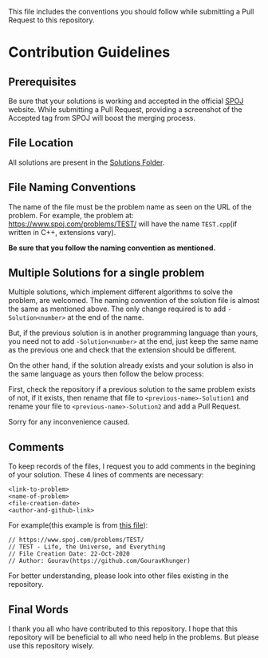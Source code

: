 This file includes the conventions you should follow while
submitting a Pull Request to this repository.

# Contribution Guidelines

## Prerequisites
Be sure that your solutions is working and accepted in the official
[SPOJ](https://spoj.com) website. While submitting a Pull Request,
providing a screenshot of the Accepted tag from SPOJ will boost the
merging process.

## File Location
All solutions are present in the [Solutions Folder](https://github.com/GouravKhunger/SPOJ/blob/main/Solutions/).

## File Naming Conventions
The name of the file must be the problem name as seen on the URL of the problem.
For example, the problem at: https://www.spoj.com/problems/TEST/ will have the name
`TEST.cpp`(if written in C++, extensions vary).

__**Be sure that you follow the naming convention as mentioned.**__

## Multiple Solutions for a single problem
Multiple solutions, which implement different algorithms to solve the problem, are welcomed.
The naming convention of the solution file is almost the same as mentioned above.
The only change required is to add `-Solution<number>` at the end of the name.

But, if the previous solution is in another programming language than yours, you
need not to add `-Solution<number>` at the end, just keep the same name as the previous one
and check that the extension should be different.

On the other hand, if the solution already exists and your solution is also in the same language as yours then follow the below process:

First, check the repository if a previous solution to the same problem exists of not, if it exists,
then rename that file to `<previous-name>-Solution1` and rename your file to `<previous-name>-Solution2`
and add a Pull Request.

Sorry for any inconvenience caused.

## Comments
To keep records of the files, I request you to add comments in the begining of your solution.
These 4 lines of comments are necessary:

    <link-to-problem>
    <name-of-problem>
    <file-creation-date>
    <author-and-github-link>

For example(this example is from [this file](https://github.com/GouravKhunger/SPOJ/blob/main/Solutions/TEST.cpp)):

    // https://www.spoj.com/problems/TEST/
    // TEST - Life, the Universe, and Everything
    // File Creation Date: 22-Oct-2020
    // Author: Gourav(https://github.com/GouravKhunger)

For better understanding, please look into other files existing in the repository.

## Final Words
I thank you all who have contributed to this repository. I hope that this repository
will be beneficial to all who need help in the problems. But please use this repository
wisely.

